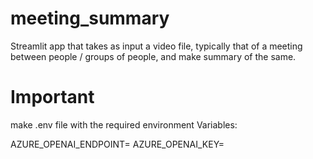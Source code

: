 # meeting_summary
Streamlit app that takes as input a video file, typically that of a meeting between people / groups of people, and make summary of the same.

# Important

make .env file with the required environment Variables:

AZURE_OPENAI_ENDPOINT=
AZURE_OPENAI_KEY=

